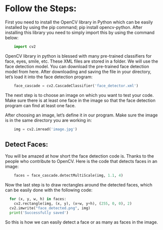 # Follow the Steps:

First you need to install the OpenCV library in Python which can be easily installed by using the pip command; pip install opencv-python. 
After installing this library you need to simply import this by using the command below:
```python
    import cv2
```
OpenCV library in python is blessed with many pre-trained classifiers for face, eyes, smile, etc. These XML files are stored in a folder. We will use the face detection model. You can download the pre-trained face detection model from here.
After downloading and saving the file in your directory, let’s load it into the face detection program:
```python
    face_cascade = cv2.CascadeClassifier('face_detector.xml')
```
The next step is to choose an image on which you want to test your code. Make sure there is at least one face in the image so that the face detection program can find at least one face.

After choosing an image, let’s define it in our program. Make sure the image is in the same directory you are working in:
```python
    img = cv2.imread('image.jpg')
```
## Detect Faces:

You will be amazed at how short the face detection code is. Thanks to the people who contribute to OpenCV. Here is the code that detects faces in an image:
```python
    faces = face_cascade.detectMultiScale(img, 1.1, 4)
```

Now the last step is to draw rectangles around the detected faces, which can be easily done with the following code:
```python
  for (x, y, w, h) in faces: 
    cv2.rectangle(img, (x, y), (x+w, y+h), (255, 0, 0), 2)
  cv2.imwrite("face_detected.png", img) 
  print('Successfully saved')
```
So this is how we can easily detect a face or as many as faces in the image.
